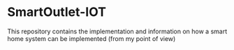 # SmartOutlet-IOT
This repository contains the implementation and information on how a smart home system can be implemented (from my point of view)
